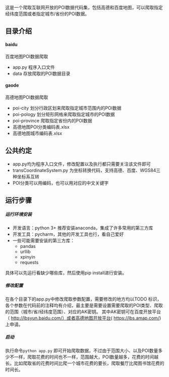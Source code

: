 这是一个爬取互联网开放的POI数据代码集，包括高德和百度地图，可以爬取指定经纬度范围或者指定城市/省份的POI数据。

## 目录介绍
#### baidu
百度地图POI数据爬取

- app.py 程序入口文件
- data 存放爬取的POI数据目录

#### gaode
高德地图POI数据爬取

- poi-city 划分行政区划来爬取指定城市范围内的POI数据
- poi-pology 划分矩形网格来爬取指定城市的POI数据
- poi-province 爬取指定省份内的POI数据
- 高德地图POI分类编码表.xlsx 
- 高德地图城市编码表.xlsx


## 公共约定
- app.py均为程序入口文件，修改配置以及执行都只需要关注该文件即可
- transCoordinateSystem.py 为坐标转换代码，支持高德、百度、WGS84三种坐标系互转
- POI分类可以用编码，也可以用对应的中文关键字

## 运行步骤

##### 运行环境安装

- 开发语言：python 3+     推荐安装anaconda，集成了许多常用的第三方库
- 开发工具：pycharm，其他的开发工具也行，看自己爱好
- 一些可能需要安装的第三方库：
    - pandas
    - urllib
    - xpinyin
    - requests

具体可以先运行看缺少哪些库，然后使用pip install进行安装。




##### 修改配置
在各个目录下的app.py中修改爬取参数配置，需要修改的地方均以TODO 标识，各个参数在代码前的注释均有介绍，最主要是需要设置需要爬取的POI类型、爬取的范围（城市/省/经纬度范围）、对应的AK密钥。   其中AK密钥可在百度开放平台（
http://lbsyun.baidu.com/）或者高德地图开放平台(
https://lbs.amap.com/)上申请。



##### 启动
执行命令`python app.py` 即可开始爬取数据，不过由于范围大小、以及POI数量多少不一样，爬取花费的时间也不一样，范围越大，POI数量越多，花费的时间越长。比如爬取省的花费时间比爬一个城市花费的要长，爬取餐厅比爬图书馆花费的时间长。     